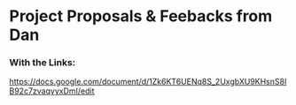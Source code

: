 # Project Proposals & Feebacks from Dan


### With the Links:

https://docs.google.com/document/d/1Zk6KT6UENq8S_2UxgbXU9KHsnS8IB92c7zvaqyyxDmI/edit


